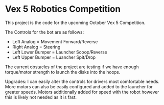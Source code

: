 # Vex 5 Robotics Competition

  This project is the code for the upcoming October Vex 5 Competition.
  
  The Controls for the bot are as follows:
 
 - Left Analog = Movement Forward/Reverse
 - Right Analog = Steering
 - Left Lower Bumper = Launcher Scoop/Reverse
 - Left Upper Bumper = Luancher Spit/Drop
 
 The current obstacles of the project are testing if we have enough torque/motor strength to launch the disks into the hoops.
 
 Upgrades:
 I can easily alter the controls for drivers most comfortable needs.
 More motors can also be easily configured and added to the launcher for greater speeds.
 Motors additionally added for speed with the robot however this is likely not needed as it is fast.
 
 
